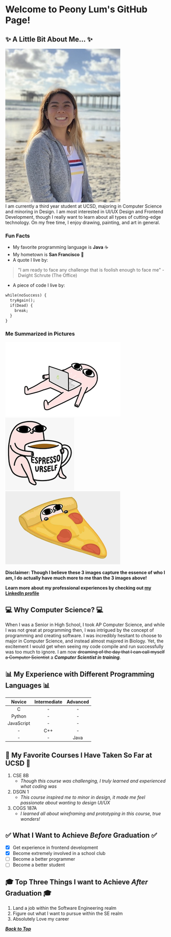 # Welcome to Peony Lum's GitHub Page!

## :sparkles: A Little Bit About Me... :sparkles:
![Peony Lum Picture](Images/Peony.JPG) <br />
I am currently a third year student at UCSD, majoring in Computer Science and minoring in Design. I am most interested in UI/UX Design and Frontend 
Development, though I really want to learn about all types of cutting-edge technology. On my free time, I enjoy drawing, painting, and art in general.

### Fun Facts 
- My favorite programming language is **Java** :coffee:
- My hometown is **San Francisco** :bridge_at_night:
- A quote I live by: 
> "I am ready to face any challenge that is foolish enough to face me" - Dwight Schrute (The Office)
- A piece of code I live by:
```
while(noSuccess) {
  tryAgain();
  if(Dead) {
    break;
  }
}
```

### Me Summarized in Pictures
![Programming](Images/Ketnipz_Computer.png)
![Love Coffee](Images/Ketnipz_Coffee.png)
![Pizza](Images/Ketnipz_Pizza.png)

**Disclaimer: Though I believe these 3 images capture the essence of who I am, I do actually have much more to me than the 3 images above!**

**Learn more about my professional experiences by checking out [my LinkedIn profile](https://linkedin.com/in/peony-lum)**

## :computer: Why Computer Science? :computer:
When I was a Senior in High School, I took AP Computer Science, and while I was not great at programming then, I was intrigued by the concept of programming and creating software. I was incredibly hesitant to choose to major in Computer Science, and instead almost majored in Biology. Yet, the excitement I would get when seeing my code compile and run successfully was too much to ignore. I am now ~~dreaming of the day that I can call myself a Computer Scientist~~ a ***Computer Scientist in training***. 

## :bar_chart: My Experience with Different Programming Languages :bar_chart:
| Novice | Intermediate | Advanced |
| :----: | :----------: | :------: |
| C | - | - |
| Python | - | - |
| JavaScript | - | - |
| - | C++ | - |
| - | - | Java |

## :book: My Favorite Courses I Have Taken So Far at UCSD :book:
1. CSE 8B <br/>
   - *Though this course was challenging, I truly learned and experienced what coding was*
2. DSGN 1 <br/>
   - *This course inspired me to minor in design, it made me feel passionate about wanting to design UI/UX*
3. COGS 187A <br/>
   - *I learned all about wireframing and prototyping in this course, true wonders!*

## :white_check_mark: What I Want to Achieve *Before* Graduation :white_check_mark:
- [x] Get experience in frontend development
- [x] Become extremely involved in a school club
- [ ] Become a better programmer
- [ ] Become a better student

## :mortar_board: Top Three Things I want to Achieve *After* Graduation :mortar_board:
1. Land a job within the Software Engineering realm
2. Figure out what I want to pursue within the SE realm
3. Absolutely Love my career

[***Back to Top***](#welcome-to-peony-lums-github-page)

